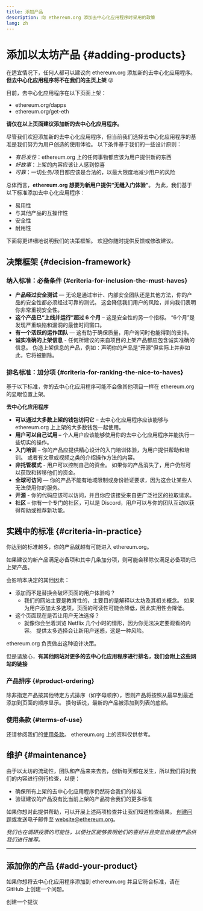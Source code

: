```yaml
---
title: 添加产品
description: 向 ethereum.org 添加去中心化应用程序时采用的政策
lang: zh
---
```


# 添加以太坊产品 {#adding-products}

在适宜情况下，任何人都可以建议向 ethereum.org 添加新的去中心化应用程序。 **但去中心化应用程序将不在我们的主页上架** 😜

目前，去中心化应用程序在以下页面上架：

- ethereum.org/dapps
- ethereum.org/get-eth

**请仅在以上页面建议添加新的去中心化应用程序。**

尽管我们欢迎添加新的去中心化应用程序，但当前我们选择去中心化应用程序的基准是我们努力为用户创造的使用体验。 以下条件基于我们的一些设计原则：

- _有启发性_：ethereum.org 上的任何事物都应该为用户提供新的东西
- _好故事_：上架的内容应该让人感到惊喜
- _可靠_：一切业务/项目都应该是合法的，以最大限度地减少用户的风险

总体而言，**ethereum.org 想要为新用户提供“无缝入门体验”**。 为此，我们基于以下标准添加去中心化应用程序：

- 易用性
- 与其他产品的互操作性
- 安全性
- 耐用性

下面将更详细地说明我们的决策框架。 欢迎你随时提供反馈或修改建议。

## 决策框架 {#decision-framework}

### 纳入标准：必备条件 {#criteria-for-inclusion-the-must-haves}

- **产品经过安全测试** — 无论是通过审计、内部安全团队还是其他方法，你的产品的安全性都必须经过可靠的测试。 这会降低我们用户的风险，并向我们表明你非常重视安全性。
- **这个产品已“上线并运行”超过 6 个月** – 这是安全性的另一个指标。 “6个月”是发现严重缺陷和漏洞的最佳时间窗口。
- **有一个活跃的运作团队** — 这有助于确保质量，用户询问时也能得到的支持。
- **诚实准确的上架信息** - 任何所建议的来自项目的上架产品都应包含诚实准确的信息。 伪造上架信息的产品，例如：声明你的产品是“开源”但实际上并非如此，它将被删除。

### 排名标准：加分项 {#criteria-for-ranking-the-nice-to-haves}

基于以下标准，你的去中心化应用程序可能不会像其他项目一样在 ethereum.org 的显眼位置上架。

**去中心化应用程序**

- **可以通过大多数上架的钱包访问它** – 去中心化应用程序应该能够与 ethereum.org 上上架的大多数钱包一起使用。
- **用户可以自己试用 –** 个人用户应该能够使用你的去中心化应用程序并能执行一些切实的操作。
- **入门培训** – 你的产品应提供精心设计的入门培训体验，为用户提供帮助和培训。 或者有文章或视频之类的介绍操作方法的内容。
- **非托管模式** - 用户可以控制自己的资金。 如果你的产品消失了，用户仍然可以获取和转移他们的资金。
- **全球可访问** — 你的产品不能有地域限制或身份验证要求，因为这会让某些人无法使用你的服务。
- **开源** - 你的代码应该可以访问，并且你应该接受来自更广泛社区的拉取请求。
- **社区** – 你有一个专门的社区，可以是 Discord，用户可以与你的团队互动以获得帮助或推荐新功能。

## 实践中的标准 {#criteria-in-practice}

你达到的标准越多，你的产品就越有可能进入 ethereum.org。

如果建议的新产品满足必备项和其中几条加分项，则可能会移除仅满足必备项的已上架产品。

会影响本决定的其他因素：

- 添加而不是替换会破坏页面的用户体验吗？
  - 我们的网站主要是教育性的，主要目的是解释以太坊及其相关概念。 如果为用户添加太多选项，页面的可读性可能会降低，因此实用性会降低。
- 这个页面现在是否让用户无法选择？
  - 就像你会坐着浏览 Netflix 几个小时的情形，因为你无法决定要观看的内容。 提供太多选择会让新用户迷惑，这是一种风险。

ethereum.org 负责做出这种设计决策。

但是请放心，**有其他网站对更多的去中心化应用程序进行排名，我们会附上这些网站的链接**

### 产品排序 {#product-ordering}

除非指定产品按其他特定方式排序（如字母顺序），否则产品将按照从最早到最近添加到页面的顺序显示。 换句话说，最新的产品被添加到列表的底部。

### 使用条款 {#terms-of-use}

还请参阅我们的[使用条款](/terms-of-use/)。 ethereum.org 上的资料仅供参考。

## 维护 {#maintenance}

由于以太坊的流动性，团队和产品来来去去，创新每天都在发生，所以我们将对我们的内容进行例行检查，以便：

- 确保所有上架的去中心化应用程序仍然符合我们的标准
- 验证建议的产品没有比当前上架的产品符合我们的更多标准

如果你想对此提供帮助，可以开展上述两项检查并让我们知道检查结果。 [创建问题](https://github.com/ethereum/ethereum-org-website/issues/new?assignees=&labels=Type%3A+Feature&template=feature_request.yaml&title=)或发送电子邮件至 [website@ethereum.org](mailto:website@ethereum.org)。

_我们也在调研投票的可能性，以便社区能够表明他们的喜好并且突显出最佳产品供我们进行推荐。_

---

## 添加你的产品 {#add-your-product}

如果你想将去中心化应用程序添加到 ethereum.org 并且它符合标准，请在 GitHub 上创建一个问题。

<ButtonLink to="https://github.com/ethereum/ethereum-org-website/issues/new?assignees=&labels=feature+%3Asparkles%3A%2Ccontent+%3Afountain_pen%3A&template=suggest_dapp.yaml">
  创建一个提议
</ButtonLink>

